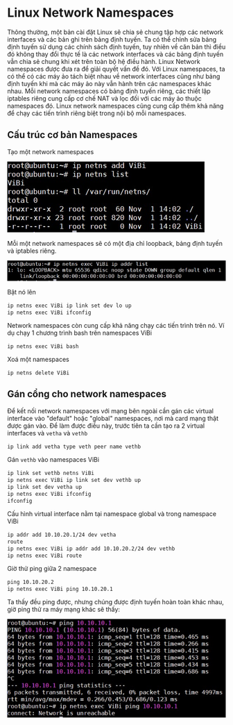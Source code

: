 # Linux Network Namespaces

Thông thường, một bản cài đặt Linux sẽ chia sẻ chung tập hợp các network interfaces và các bản ghi trên bảng định tuyến. Ta có thể chỉnh sửa bảng định tuyến sử dụng các chính sách định tuyến, tuy nhiên về căn bản thì điều đó không thay đổi thực tế là các network interfaces và các bảng định tuyến vẫn chia sẻ chung khi xét trên toàn bộ hệ điều hành. Linux Network namespaces được đưa ra để giải quyết vấn đề đó. Với Linux namespaces, ta có thể có các máy ảo tách biệt nhau về network interfaces cũng như bảng định tuyến khi mà các máy ảo này vẫn hành trên các namespaces khác nhau. Mỗi network namespaces có bảng định tuyến riêng, các thiết lập iptables riêng cung cấp cơ chế NAT và lọc đối với các máy ảo thuộc namespaces đó. Linux network namespaces cũng cung cấp thêm khả năng để chạy các tiến trình riêng biệt trong nội bộ mỗi namespaces.

## Cấu trúc cơ bản Namespaces

Tạo một network namespaces

<img src="img/66.jpg">

Mỗi một network namespaces sẽ có một địa chỉ loopback, bảng định tuyến và iptables riêng.

<img src="img/67.jpg">

Bật nó lên

```
ip netns exec ViBi ip link set dev lo up
ip netns exec ViBi ifconfig
```

Network namespaces còn cung cấp khả năng chạy các tiến trình trên nó. Ví dụ chạy 1 chương trình bash trên namespaces ViBi

```
ip netns exec ViBi bash
```

Xoá một namespaces

```
ip netns delete ViBi
```

## Gán cổng cho network namespaces

Để kết nối network namespaces với mạng bên ngoài cần gán các virtual interface vào "default" hoặc "global" namespaces, nơi mà card mạng thật được gán vào. Để làm được điều này, trước tiên ta cần tạo ra 2 virtual interfaces và `vetha` và `vethb`

```
ip link add vetha type veth peer name vethb
```

Gán `vethb` vào namespaces ViBi 

```
ip link set vethb netns ViBi 
ip netns exec ViBi ip link set dev vethb up 
ip link set dev vetha up 
ip netns exec ViBi ifconfig 
ifconfig
```

Cấu hình virtual interface nằm tại namespace global và trong namespace ViBi 

```
ip addr add 10.10.20.1/24 dev vetha 
route
ip netns exec ViBi ip addr add 10.10.20.2/24 dev vethb 
ip netns exec ViBi route 
```

Giờ thử ping giữa 2 namespace

```
ping 10.10.20.2
ip netns exec ViBi ping 10.10.20.1
```

Ta thấy đều ping được, nhưng chúng được định tuyến hoàn toàn khác nhau, giờ ping thử ra máy mạng khác sẽ thấy:

<img src="img/68.jpg">